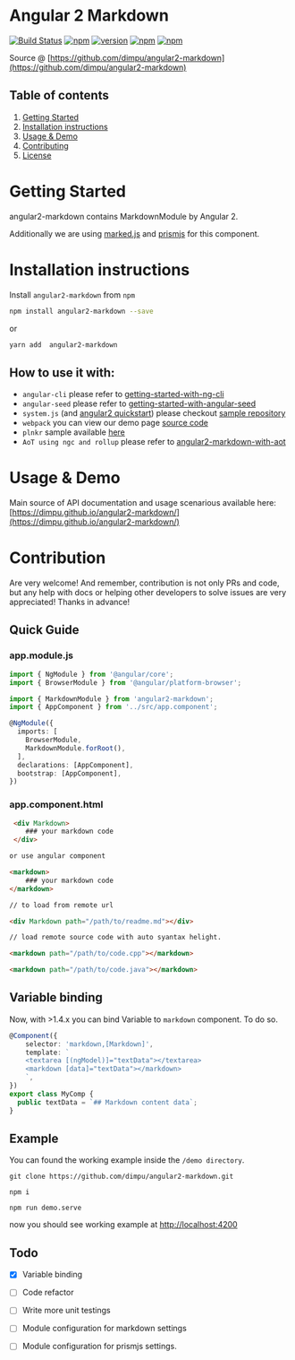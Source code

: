 # Angular 2 Markdown

[![Build Status][travis-badge]][travis-badge-url]
[![npm][circleci-badge-url]][circleci-url]
[![version][npm-badge-url]][npm-url]
[![npm][license-badge-url]][license-url]
[![npm][dep-badge-url]][dep-url]


 Source @ [https://github.com/dimpu/angular2-markdown](https://github.com/dimpu/angular2-markdown)



 ## Table of contents
 1. [Getting Started](#getting-started)
 2. [Installation instructions](#installation-instructions)
 3. [Usage & Demo](#usage--demo)
 4. [Contributing](#contribution)
 5. [License](#license)



 # Getting Started

angular2-markdown contains MarkdownModule by Angular 2.

Additionally we are using [marked.js](http://https://github.com/chjj/marked/) and [prismjs](http://prismjs.com/) for this component.


# Installation instructions

Install `angular2-markdown` from `npm`
```bash
npm install angular2-markdown --save
```

or
```bash
yarn add  angular2-markdown
```

## How to use it with:
 - `angular-cli` please refer to [getting-started-with-ng-cli](https://github.com/dimpu/angular2-markdown/tree/master/docs/getting-started/ng-cli.md)
 - `angular-seed` please refer to [getting-started-with-angular-seed](https://github.com/dimpu/angular2-markdown/tree/master/docs/getting-started/angular-seed.md)
 - `system.js` (and [angular2 quickstart](https://angular.io/docs/ts/latest/quickstart.html)) please checkout [sample repository](https://github.com/dimpu/angular2-quickstart)
 - `webpack` you can view our demo page [source code](https://github.com/dimpu/angular2-markdown/tree/master/demo)
 - `plnkr` sample available [here](http://bit.ly/2kT0z20)
 - `AoT using ngc and rollup` please refer to [angular2-markdown-with-aot](https://github.com/dimpu/angular2-markdown/tree/master/docs/getting-started/aot.md)


 # Usage & Demo

 Main source of API documentation and usage scenarious available here:
 [https://dimpu.github.io/angular2-markdown/](https://dimpu.github.io/angular2-markdown/)


 # Contribution

 Are very welcome! And remember, contribution is not only PRs and code, but any help with docs or helping other developers to solve issues are very appreciated! Thanks in advance!



## Quick Guide
### app.module.js
```typescript
import { NgModule } from '@angular/core';
import { BrowserModule } from '@angular/platform-browser';

import { MarkdownModule } from 'angular2-markdown';
import { AppComponent } from '../src/app.component';

@NgModule({
  imports: [
    BrowserModule,
    MarkdownModule.forRoot(),
  ],
  declarations: [AppComponent],
  bootstrap: [AppComponent],
})

```

### app.component.html
```html
 <div Markdown>
    ### your markdown code
 </div>

or use angular component

<markdown>
    ### your markdown code
</markdown>

// to load from remote url

<div Markdown path="/path/to/readme.md"></div>

// load remote source code with auto syantax helight.

<markdown path="/path/to/code.cpp"></markdown>

<markdown path="/path/to/code.java"></markdown>
```

## Variable binding

Now, with >1.4.x you can bind Variable to   `markdown` component. To do so.

```typescript
@Component({
    selector: 'markdown,[Markdown]',
    template: `
    <textarea [(ngModel)]="textData"></textarea>
    <markdown [data]="textData"></markdown>
    `,
})
export class MyComp {
  public textData = `## Markdown content data`;
}

```

## Example

You can found the working example inside the `/demo directory`.

```
git clone https://github.com/dimpu/angular2-markdown.git

npm i

npm run demo.serve
```
now you should see working example at [http://localhost:4200]()


## Todo

- [x] Variable binding
- [ ] Code refactor
- [ ] Write more unit testings
- [ ] Module configuration for markdown settings
- [ ] Module configuration for prismjs settings.


[travis-badge]: https://travis-ci.org/dimpu/angular2-markdown.svg?branch=master
[travis-badge-url]: https://travis-ci.org/dimpu/angular2-markdown
[license-url]: https://opensource.org/licenses/MIT
[license-badge-url]: https://img.shields.io/npm/l/angular2-markdown.svg
[npm-url]: https://www.npmjs.com/package/angular2-markdown
[npm-badge-url]: https://img.shields.io/npm/v/angular2-markdown.svg?style=flat
[circleci-url]: https://circleci.com/gh/dimpu/angular2-markdown/master
[circleci-badge-url]: https://circleci.com/gh/dimpu/angular2-markdown/tree/master.svg?style=shield&
[demo-url]: https://github.com/dimpu/angular2-markdown
[dep-url]: https://david-dm.org/dimpu/angular2-markdown
[dep-badge-url]: https://david-dm.org/dimpu/angular2-markdown/status.svg

